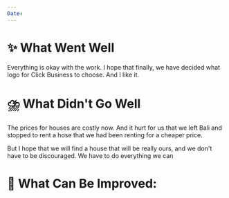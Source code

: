```yaml
---
Date:
---
```



# **✨ What Went Well**

Everything is okay with the work. I hope that finally, we have decided what logo for Click Business to choose. And I like it.



#  **⛈️ What Didn't Go Well**

The prices for houses are costly now. And it hurt for us that we left Bali and stopped to rent a hose that we had been renting for a cheaper price. 

But I hope that we will find a house that will be really ours, and we don't have to be discouraged. We have to do everything we can 


# **💫 What Can Be Improved**:




